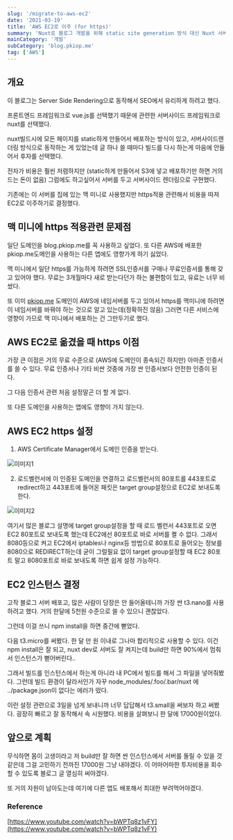 ```yaml
---
slug: '/migrate-to-aws-ec2'
date: '2021-03-19'
title: 'AWS EC2로 이주 (for https)'
summary: 'Nuxt로 블로그 개발을 위해 static site generation 방식 대신 Nuxt 서버를 EC2에 띄워 배포하도록 구현한 것에 대한 글',
mainCategory: '개발'
subCategory: 'blog.pkiop.me'
tag: ['AWS']
---
```


## 개요

이 블로그는 Server Side Rendering으로 동작해서 SEO에서 유리하게 하려고 했다.

프론트엔드 프레임워크로 vue.js를 선택했기 때문에 관련한 서버사이드 프레임워크로 nuxt를 선택했다.

nuxt빌드시에 모든 페이지를 static하게 만들어서 배포하는 방식이 있고, 서버사이드렌더링 방식으로 동작하는 게 있었는데 글 하나 쓸 때마다 빌드를 다시 하는게 마음에 안들어서 후자를 선택했다.

전자가 비용은 훨씬 저렴하지만 (static하게 만들어서 S3에 넣고 배포하기만 하면 거의 드는 돈이 없음) 그럼에도 하고싶어서 서버를 두고 서버사이드 렌더링으로 구현했다.

기존에는 이 서버를 집에 있는 맥 미니로 사용했지만 https적용 관련해서 비용을 따져 EC2로 이주하기로 결정했다.

## 맥 미니에 https 적용관련 문제점

일단 도메인을 blog.pkiop.me를 꼭 사용하고 싶었다. 또 다른 AWS에 배포한 pkiop.me도메인을 사용하는 다른 앱에도 영향가게 하기 싫었다.

맥 미니에서 일단 https를 가능하게 하려면 SSL인증서를 구매나 무료인증서를 통해 갖고 있어야 했다. 무료는 3개월마다 새로 받는다던가 하는 불편함이 있고, 유료는 너무 비쌌다.

또 이미 [pkiop.me](http://pkiop.me) 도메인이 AWS에 네임서버를 두고 있어서 https를 맥미니에 하려면 이 네임서버를 바꿔야 하는 것으로 알고 있는데(정확하진 않음) 그러면 다른 서비스에 영향이 가므로 맥 미니에서 배포하는 건 그만두기로 했다.

## AWS EC2로 옮겼을 때 https 이점

가장 큰 이점은 거의 무료 수준으로 (AWS에 도메인이 종속되긴 하지만) 아마존 인증서를 쓸 수 있다. 무료 인증서나 기타 비싼 것중에 가장 싼 인증서보다 안전한 인증이 된 다.

그 다음 인증서 관련 처음 설정말곤 더 할 게 없다.

또 다른 도메인을 사용하는 앱에도 영향이 가지 않는다.

## AWS EC2 https 설정

1. AWS Certificate Manager에서 도메인 인증을 받는다.

![이미지1](https://user-images.githubusercontent.com/34783156/111827550-5d7def00-892d-11eb-94e6-75e6cb33f30e.png)

2. 로드벨런서에 이 인증된 도메인을 연결하고 로드벨런서의 80포트를 443포트로 redirect하고 443포트에 들어온 패킷은 target group설정으로 EC2로 보내도록 한다.

![이미지2](https://i.ytimg.com/vi/bWPTq8z1vFY/maxresdefault.jpg)

여기서 많은 블로그 설명에 target group설정을 할 때 로드 벨런서 443포트로 오면 EC2 80포트로 보내도록 했는데 EC2에선 80포트로 바로 서버를 켤 수 없다. 그래서 8080등으로 켜고 EC2에서 iptables나 nginx등 방법으로 80포트로 들어오는 정보를 8080으로 REDIRECT하는데 굳이 그럴필요 없이 target group설정할 때 EC2 80포트 말고 8080포트로 바로 보내도록 하면 쉽게 설정 가능하다.

## EC2 인스턴스 결정

고작 블로그 서버 배포고, 많은 사람이 당장은 안 들어올테니까 가장 싼 t3.nano를 사용하려고 했다. 거의 한달에 5천원 수준으로 쓸 수 있으니 괜찮았다.

그런데 이걸 쓰니 npm install을 하면 중간에 뻗었다.

다음 t3.micro를 써봤다. 한 달 만 원 이내로 그나마 합리적으로 사용할 수 있다. 이건 npm install은 잘 되고, nuxt dev로 서버도 잘 켜지는데 build만 하면 90%에서 멈춰서 인스턴스가 뻗어버린다..

그래서 빌드를 인스턴스에서 하는게 아니라 내 PC에서 빌드를 해서 그 파일을 넣어줘봤다. 그런데 빌드 환경이 달라서인가 자꾸 node_modules/.foo/.bar/nuxt 에 ../package.json이 없다는 에러가 떴다.

이런 설정 관련으로 3일을 넘게 보내니까 너무 답답해서 t3.small을 써보자 하고 써봤다. 굉장히 빠르고 잘 동작해서 속 시원했다. 비용을 살펴보니 한 달에 17000원이었다.

## 앞으로 계획

무식하면 몸이 고생이라고 저 build만 잘 하면 싼 인스턴스에서 서버를 돌릴 수 있을 것 같은데 그걸 고민하기 전까진 17000원 그냥 내야겠다. 이 어마어마한 투자비용을 회수할 수 있도록 블로그 글 열심히 써야겠다.

또 거의 자원이 남아도는데 여기에 다른 앱도 배포해서 최대한 부려먹어야겠다.

### Reference

[https://www.youtube.com/watch?v=bWPTq8z1vFY](https://www.youtube.com/watch?v=bWPTq8z1vFY)
